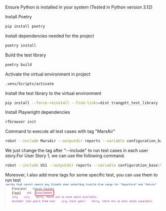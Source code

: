 Ensure Python is installed in your system (Tested in Python version 3.12)

Install Poetry 

```Bash
pip install poetry
```
Install dependencies needed for the project

```Bash
poetry install
```
Build the test library
```Bash
poetry build
```
Activate the virtual environment in project
```Bash
.venv/Scripts/activate
```
Install the test library to the virtual environment
```Bash
pip install --force-reinstall --find-links=dist trangptt_test_library
```
Install Playwright dependencies
```Bash
rfbrowser init
```

Command to execute all test cases with tag "MarsAir"
```Bash
robot --include MarsAir --outputdir reports --variable configuration_base:tests/resources/configurations/global.yaml ./
```
We just change the tag after "--include" to run test cases in each user story.For User Story 1, we can use the following command.
```Bash
robot --include US1 --outputdir reports --variable configuration_base:tests/resources/configurations/global.yaml ./
```
Moreover, I also add more tags for some specific test, you can use them to run test ![img.png](img.png) 
